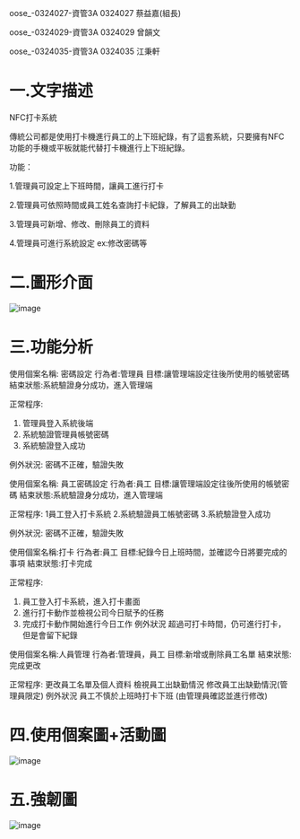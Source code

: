  oose_-0324027-資管3A 0324027 蔡益嘉(組長)
 
 oose_-0324029-資管3A 0324029 曾韻文
 
 oose_-0324035-資管3A 0324035 江秉軒
 
# 一.文字描述
 
NFC打卡系統

傳統公司都是使用打卡機進行員工的上下班紀錄，有了這套系統，只要擁有NFC功能的手機或平板就能代替打卡機進行上下班紀錄。

功能：

1.管理員可設定上下班時間，讓員工進行打卡

2.管理員可依照時間或員工姓名查詢打卡紀錄，了解員工的出缺勤

3.管理員可新增、修改、刪除員工的資料

4.管理員可進行系統設定 ex:修改密碼等

# 二.圖形介面
![image](https://cloud.githubusercontent.com/assets/22362815/20486990/b811c686-b03c-11e6-9e15-f22496bf7387.jpg)

# 三.功能分析
使用個案名稱: 密碼設定
行為者:管理員
目標:讓管理端設定往後所使用的帳號密碼
結束狀態:系統驗證身分成功，進入管理端

正常程序:
1.	管理員登入系統後端
2.	系統驗證管理員帳號密碼
3.	系統驗證登入成功

例外狀況:
密碼不正確，驗證失敗


使用個案名稱: 員工密碼設定
行為者:員工
目標:讓管理端設定往後所使用的帳號密碼
結束狀態:系統驗證身分成功，進入管理端

正常程序:
1員工登入打卡系統
2.系統驗證員工帳號密碼
3.系統驗證登入成功

例外狀況:
密碼不正確，驗證失敗
 

使用個案名稱:打卡
行為者:員工
目標:紀錄今日上班時間，並確認今日將要完成的事項
結束狀態:打卡完成

正常程序:
1.	員工登入打卡系統，進入打卡畫面
2.	進行打卡動作並檢視公司今日賦予的任務
3.	完成打卡動作開始進行今日工作
例外狀況
超過可打卡時間，仍可進行打卡，但是會留下紀錄


使用個案名稱:人員管理
行為者:管理員，員工
目標:新增或刪除員工名單
結束狀態:完成更改

正常程序:
更改員工名單及個人資料
檢視員工出缺勤情況
修改員工出缺勤情況(管理員限定)
例外狀況
員工不慎於上班時打卡下班
(由管理員確認並進行修改)

# 四.使用個案圖+活動圖
![image](https://cloud.githubusercontent.com/assets/22362815/19692360/45fcd5fa-9b0a-11e6-82ce-626e3181a043.jpg)

# 五.強韌圖
![image](https://cloud.githubusercontent.com/assets/22362815/20487029/dad311e8-b03c-11e6-95ae-9dcc675e2efe.jpg)
